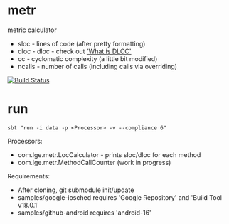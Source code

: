 metr
====

metric calculator
* sloc - lines of code (after pretty formatting)
* dloc - dloc - check out ['What is DLOC'](https://github.com/agiledevteam/metr/wiki/What-is-DLOC%3F)
* cc - cyclomatic complexity (a little bit modified)
* ncalls - number of calls (including calls via overriding)

[![Build Status](https://travis-ci.org/agiledevteam/metr.png)](https://travis-ci.org/agiledevteam/metr)

run
===

`sbt "run -i data -p <Processor> -v --compliance 6"`

Processors:

* com.lge.metr.LocCalculator - prints sloc/dloc for each method
* com.lge.metr.MethodCallCounter (work in progress)

Requirements:

* After cloning, git submodule init/update
* samples/google-iosched requires 'Google Repository' and 'Build Tool v18.0.1'
* samples/github-android requires 'android-16'
 

